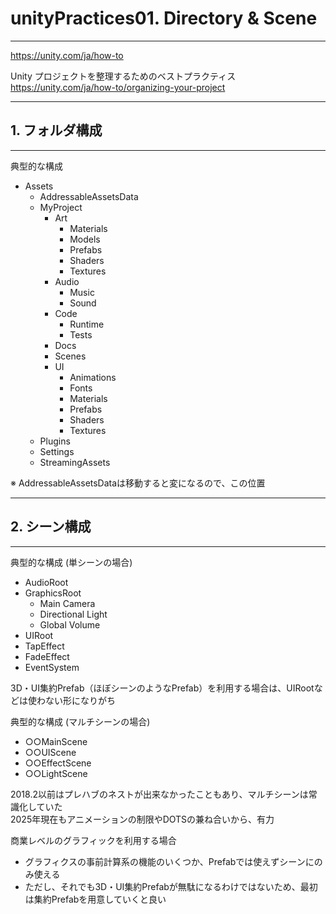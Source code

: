 # unityPractices01. Directory & Scene
________________________________________
https://unity.com/ja/how-to

Unity プロジェクトを整理するためのベストプラクティス  
https://unity.com/ja/how-to/organizing-your-project

________________________________________
## 1. フォルダ構成
________________________________________
典型的な構成

- Assets
    - AddressableAssetsData
    - MyProject
        - Art
            - Materials
            - Models
            - Prefabs
            - Shaders
            - Textures
        - Audio
            - Music
            - Sound
        - Code
            - Runtime
            - Tests
        - Docs
        - Scenes
        - UI
            - Animations
            - Fonts
            - Materials
            - Prefabs
            - Shaders
            - Textures
    - Plugins
    - Settings
    - StreamingAssets

※ AddressableAssetsDataは移動すると変になるので、この位置

________________________________________
## 2. シーン構成
________________________________________
典型的な構成 (単シーンの場合)

- AudioRoot
- GraphicsRoot
    - Main Camera
    - Directional Light
    - Global Volume
- UIRoot
- TapEffect
- FadeEffect
- EventSystem

3D・UI集約Prefab（ほぼシーンのようなPrefab）を利用する場合は、UIRootなどは使わない形になりがち

典型的な構成 (マルチシーンの場合)

- ○○MainScene
- ○○UIScene
- ○○EffectScene
- ○○LightScene

2018.2以前はプレハブのネストが出来なかったこともあり、マルチシーンは常識化していた  
2025年現在もアニメーションの制限やDOTSの兼ね合いから、有力

商業レベルのグラフィックを利用する場合

- グラフィクスの事前計算系の機能のいくつか、Prefabでは使えずシーンにのみ使える
- ただし、それでも3D・UI集約Prefabが無駄になるわけではないため、最初は集約Prefabを用意していくと良い